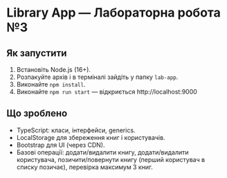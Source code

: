 # Library App — Лабораторна робота №3

## Як запустити

1. Встановіть Node.js (16+).
2. Розпакуйте архів і в терміналі зайдіть у папку `lab-app`.
3. Виконайте `npm install`.
4. Виконайте `npm run start` — відкриється http://localhost:9000

## Що зроблено
- TypeScript: класи, інтерфейси, generics.
- LocalStorage для збереження книг і користувачів.
- Bootstrap для UI (через CDN).
- Базові операції: додати/видалити книгу, додати/видалити користувача, позичити/повернути книгу (перший користувач в списку позичає), перевірка максимум 3 книг.
